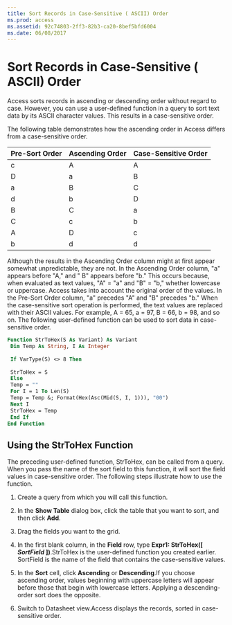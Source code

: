 ```yaml
---
title: Sort Records in Case-Sensitive ( ASCII) Order
ms.prod: access
ms.assetid: 92c74803-2ff3-82b3-ca20-8bef5bfd6004
ms.date: 06/08/2017
---
```



# Sort Records in Case-Sensitive ( ASCII) Order

Access sorts records in ascending or descending order without regard to case. However, you can use a user-defined function in a query to sort text data by its ASCII character values. This results in a case-sensitive order.

The following table demonstrates how the ascending order in Access differs from a case-sensitive order.


|**Pre-Sort Order**|**Ascending Order**|**Case-Sensitive Order**|
|:-----|:-----|:-----|
|c|A|A|
|D|a|B|
|a|B|C|
|d|b|D|
|B|C|a|
|C|c|b|
|A|D|c|
|b|d|d|

Although the results in the Ascending Order column might at first appear somewhat unpredictable, they are not. In the Ascending Order column, "a" appears before "A," and " B" appears before "b." This occurs because, when evaluated as text values, "A" = "a" and "B" = "b," whether lowercase or uppercase. Access takes into account the original order of the values. In the Pre-Sort Order column, "a" precedes "A" and "B" precedes "b."
When the case-sensitive sort operation is performed, the text values are replaced with their ASCII values. For example, A = 65, a = 97, B = 66, b = 98, and so on.
The following user-defined function can be used to sort data in case-sensitive order. 



```vb
Function StrToHex(S As Variant) As Variant 
 Dim Temp As String, I As Integer 
 
 If VarType(S) <> 8 Then 
 
 StrToHex = S 
 Else 
 Temp = "" 
 For I = 1 To Len(S) 
 Temp = Temp &; Format(Hex(Asc(Mid(S, I, 1))), "00") 
 Next I 
 StrToHex = Temp 
 End If 
End Function
```


## Using the StrToHex Function

The preceding user-defined function, StrToHex, can be called from a query. When you pass the name of the sort field to this function, it will sort the field values in case-sensitive order. The following steps illustrate how to use the function.


1. Create a query from which you will call this function.
    
2. In the  **Show Table** dialog box, click the table that you want to sort, and then click **Add**.
    
3. Drag the fields you want to the grid.
    
4. In the first blank column, in the  **Field** row, type **Expr1: StrToHex([ _SortField_ ])**.StrToHex is the user-defined function you created earlier. SortField is the name of the field that contains the case-sensitive values.
    
5. In the  **Sort** cell, click **Ascending** or **Descending**.If you choose ascending order, values beginning with uppercase letters will appear before those that begin with lowercase letters. Applying a descending-order sort does the opposite.
    
6. Switch to Datasheet view.Access displays the records, sorted in case-sensitive order.
    

